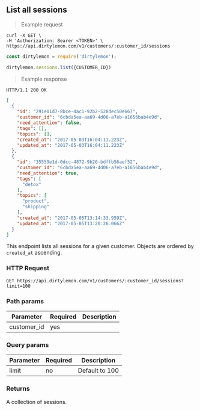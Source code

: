## List all sessions

> Example request

```shell
curl -X GET \
-H 'Authorization: Bearer <TOKEN>' \
https://api.dirtylemon.com/v1/customers/:customer_id/sessions
```

```javascript
const dirtylemon = require('dirtylemon');

dirtylemon.sessions.list({CUSTOMER_ID})
```

> Example response

```http
HTTP/1.1 200 OK
```

```json
[
  {
    "id": "291e01d7-8bce-4ac1-92b2-528dec50e667",
    "customer_id": "6cbda5ea-aa69-4d06-a7eb-a1656bab4e9d",
    "need_attention": false,
    "tags": [],
    "topics": [],
    "created_at": "2017-05-03T16:04:11.223Z",
    "updated_at": "2017-05-03T16:04:11.223Z"
  },
  {
    "id": "35559e1d-0dcc-4872-9b26-bdffb56aef52",
    "customer_id": "6cbda5ea-aa69-4d06-a7eb-a1656bab4e9d",
    "need_attention": true,
    "tags": [
      "detox"
    ],
    "topics": [
      "product",
      "shipping"
    ],
    "created_at": "2017-05-05T13:14:33.959Z",
    "updated_at": "2017-05-05T13:20:26.066Z"
  }
]
```

This endpoint lists all sessions for a given customer. Objects are ordered by `created_at` ascending.

### HTTP Request

`GET https://api.dirtylemon.com/v1/customers/:customer_id/sessions?limit=100`

### Path params

| Parameter | Required | Description |
| --------- | -------- | ------------|
| customer_id | yes |  |

### Query params

| Parameter | Required | Description |
| --------- | -------- | ------------|
| limit | no | Default to 100 |


### Returns

A collection of sessions.
